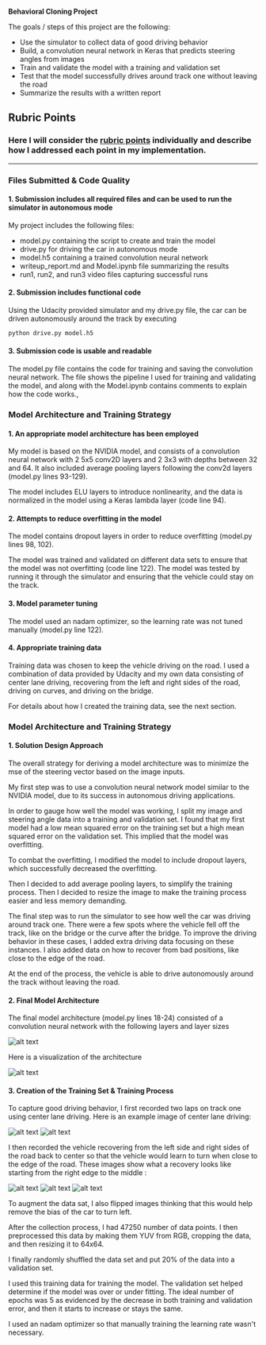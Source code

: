**Behavioral Cloning Project**

The goals / steps of this project are the following:
* Use the simulator to collect data of good driving behavior
* Build, a convolution neural network in Keras that predicts steering angles from images
* Train and validate the model with a training and validation set
* Test that the model successfully drives around track one without leaving the road
* Summarize the results with a written report


[//]: # (Image References)

[image1]: ./images/model1.PNG "Model"
[image2]: ./images/model.png "Model Visualization"
[image3]: ./images/center1.jpg "Center Driving Image"
[image4]: ./images/center2.jpg "Center Driving Image"
[image5]: ./images/recovery1.jpg "Recovery Image"
[image6]: ./images/recovery2.jpg "Recovery Image"
[image7]: ./images/recovery3.jpg "Recovery Image"

## Rubric Points
### Here I will consider the [rubric points](https://review.udacity.com/#!/rubrics/432/view) individually and describe how I addressed each point in my implementation.  

---
### Files Submitted & Code Quality

#### 1. Submission includes all required files and can be used to run the simulator in autonomous mode

My project includes the following files:
* model.py containing the script to create and train the model
* drive.py for driving the car in autonomous mode
* model.h5 containing a trained convolution neural network 
* writeup_report.md and Model.ipynb file summarizing the results
* run1, run2, and run3 video files capturing successful runs

#### 2. Submission includes functional code
Using the Udacity provided simulator and my drive.py file, the car can be driven autonomously around the track by executing 
```sh
python drive.py model.h5
```

#### 3. Submission code is usable and readable

The model.py file contains the code for training and saving the convolution neural network. The file shows the pipeline I used for training and validating the model, and along with the Model.ipynb contains comments to explain how the code works.,

### Model Architecture and Training Strategy

#### 1. An appropriate model architecture has been employed

My model is based on the NVIDIA model, and consists of a convolution neural network with 2 5x5 conv2D layers and 2 3x3 with depths between 32 and 64. It also included average pooling layers following the conv2d layers (model.py lines 93-129).

The model includes ELU layers to introduce nonlinearity, and the data is normalized in the model using a Keras lambda layer (code line 94). 

#### 2. Attempts to reduce overfitting in the model

The model contains dropout layers in order to reduce overfitting (model.py lines 98, 102). 

The model was trained and validated on different data sets to ensure that the model was not overfitting (code line 122). The model was tested by running it through the simulator and ensuring that the vehicle could stay on the track.

#### 3. Model parameter tuning

The model used an nadam optimizer, so the learning rate was not tuned manually (model.py line 122).

#### 4. Appropriate training data

Training data was chosen to keep the vehicle driving on the road. I used a combination of data provided by Udacity and my own data consisting of center lane driving, recovering from the left and right sides of the road, driving on curves, and driving on the bridge. 

For details about how I created the training data, see the next section. 

### Model Architecture and Training Strategy

#### 1. Solution Design Approach

The overall strategy for deriving a model architecture was to minimize the mse of the steering vector based on the image inputs.

My first step was to use a convolution neural network model similar to the NVIDIA model, due to its success in autonomous driving applications.

In order to gauge how well the model was working, I split my image and steering angle data into a training and validation set. I found that my first model had a low mean squared error on the training set but a high mean squared error on the validation set. This implied that the model was overfitting. 

To combat the overfitting, I modified the model to include dropout layers, which successfully decreased the overfitting.

Then I decided to add average pooling layers, to simplify the training process. Then I decided to resize the image to make the training process easier and less memory demanding.

The final step was to run the simulator to see how well the car was driving around track one. There were a few spots where the vehicle fell off the track, like on the bridge or the curve after the bridge. To improve the driving behavior in these cases, I added extra driving data focusing on these instances. I also added data on how to recover from bad positions, like close to the edge of the road.

At the end of the process, the vehicle is able to drive autonomously around the track without leaving the road.

#### 2. Final Model Architecture

The final model architecture (model.py lines 18-24) consisted of a convolution neural network with the following layers and layer sizes

![alt text][image1]

Here is a visualization of the architecture 

![alt text][image2]

#### 3. Creation of the Training Set & Training Process

To capture good driving behavior, I first recorded two laps on track one using center lane driving. Here is an example image of center lane driving:

![alt text][image3]
![alt text][image4]

I then recorded the vehicle recovering from the left side and right sides of the road back to center so that the vehicle would learn to turn when close to the edge of the road. These images show what a recovery looks like starting from the right edge to the middle :

![alt text][image5]
![alt text][image6]
![alt text][image7]

To augment the data sat, I also flipped images thinking that this would help remove the bias of the car to turn left. 

After the collection process, I had 47250 number of data points. I then preprocessed this data by making them YUV from RGB, cropping the data, and then resizing it to 64x64.

I finally randomly shuffled the data set and put 20% of the data into a validation set. 

I used this training data for training the model. The validation set helped determine if the model was over or under fitting. The ideal number of epochs was 5 as evidenced by the decrease in both training and validation error, and then it starts to increase or stays the same. 

I used an nadam optimizer so that manually training the learning rate wasn't necessary.
